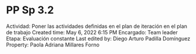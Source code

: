 # PP Sp 3.2

Actividad: Poner las actividades definidas en el plan de iteración en el plan de trabajo
Created time: May 6, 2022 6:15 PM
Encargado: Team leader
Etapa: Evaluación constante
Last edited by: Diego Arturo Padilla Domínguez
Property: Paola Adriana Millares Forno